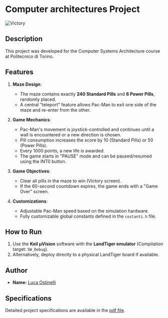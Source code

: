 # Computer architectures Project

![Victory](victory.gif)

## Description

This project was developed for the Computer Systems Architecture course at Politecnico di Torino.

## Features

1. **Maze Design**:
   - The maze contains exactly **240 Standard Pills** and **6 Power Pills**, randomly placed.
   - A central "teleport" feature allows Pac-Man to exit one side of the maze and re-enter from the other.

2. **Game Mechanics**:
   - Pac-Man's movement is joystick-controlled and continues until a wall is encountered or a new direction is chosen.
   - Pill consumption increases the score by 10 (Standard Pills) or 50 (Power Pills).
   - Every 1000 points, a new life is awarded.
   - The game starts in "PAUSE" mode and can be paused/resumed using the INT0 button.

3. **Game Objectives**:
   - Clear all pills in the maze to win (Victory screen).
   - If the 60-second countdown expires, the game ends with a "Game Over" screen.

4. **Customizations**:
   - Adjustable Pac-Man speed based on the simulation hardware.
   - Fully customizable global constants defined in the `costanti.h` file.

## How to Run

1. Use the **Keil µVision** software with the **LandTiger emulator** (Compilation target: `SW_Debug`).
2. Alternatively, deploy directly to a physical LandTiger board if available.

## Author

- **Name:** [Luca Ostinelli](https://lucaosti.github.io)

## Specifications

Detailed project specifications are available in the [pdf file](Specifications.pdf).